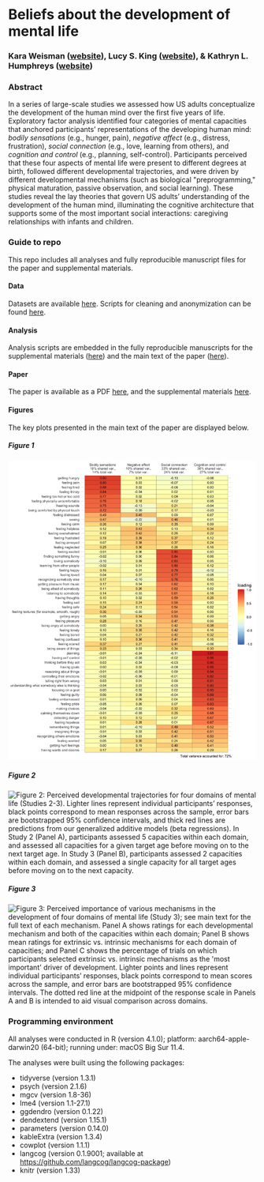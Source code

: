 # Beliefs about the development of mental life

### Kara Weisman ([website](http://kgweisman.github.io/)), Lucy S. King ([website](https://www.lucysking.com/)), & Kathryn L. Humphreys ([website](http://www.kathrynhumphreys.com/))

### Abstract

In a series of large-scale studies we assessed how US adults conceptualize the development of the human mind over the first five years of life. Exploratory factor analysis identified four categories of mental capacities that anchored participants’ representations of the developing human mind: _bodily sensations_ (e.g., hunger, pain), _negative affect_ (e.g., distress, frustration), _social connection_ (e.g., love, learning from others), and _cognition and control_ (e.g., planning, self-control). Participants perceived that these four aspects of mental life were present to different degrees at birth, followed different developmental trajectories, and were driven by different developmental mechanisms (such as biological "preprogramming," physical maturation, passive observation, and social learning). These studies reveal the lay theories that govern US adults’ understanding of the development of the human mind, illuminating the cognitive architecture that supports some of the most important social interactions: caregiving relationships with infants and children.

### Guide to repo

This repo includes all analyses and fully reproducible manuscript files for the paper and supplemental materials.

#### Data

Datasets are available [here](https://github.com/kgweisman/baby_mental_life_ms/tree/master/data/deidentified). Scripts for cleaning and anonymization can be found [here](https://github.com/kgweisman/baby_mental_life_ms/tree/master/code).

#### Analysis

Analysis scripts are embedded in the fully reproducible manuscripts for the supplemental materials ([here](https://github.com/kgweisman/baby_mental_life_ms/blob/master/supplement/supplement-main.Rmd)) and the main text of the paper ([here](https://github.com/kgweisman/baby_mental_life_ms/blob/master/paper/paper.Rmd)).

#### Paper

The paper is available as a PDF [here](https://github.com/kgweisman/baby_mental_life_ms/blob/master/paper/paper.pdf), and the supplemental materials [here](https://github.com/kgweisman/baby_mental_life_ms/blob/master/supplement/supplement-main.pdf).

#### Figures

The key plots presented in the main text of the paper are displayed below.

##### Figure 1

![Figure 1: Factor loadings from an exploratory factor analysis of participants’ capacity attributions to newborns, 9-month-old infants, and 5-year-old children in Study 1.](https://github.com/kgweisman/baby_mental_life_ms/blob/master/outputs/fig01.jpg?raw=TRUE)

##### Figure 2

![Figure 2: Perceived developmental trajectories for four domains of mental life (Studies 2-3). Lighter lines represent individual participants’ responses, black points correspond to mean responses across the sample, error bars are bootstrapped 95% confidence intervals, and thick red lines are predictions from our generalized additive models (beta regressions). In Study 2 (Panel A), participants assessed 5 capacities within each domain, and assessed all capacities for a given target age before moving on to the next target age. In Study 3 (Panel B), participants assessed 2 capacities within each domain, and assessed a single capacity for all target ages before moving on to the next capacity.](https://github.com/kgweisman/baby_mental_life_ms/blob/master/outputs/fig02.jpg?raw=TRUE)

##### Figure 3

![Figure 3: Perceived importance of various mechanisms in the development of four domains of mental life (Study 3); see main text for the full text of each mechanism. Panel A shows ratings for each developmental mechanism and both of the capacities within each domain; Panel B shows mean ratings for extrinsic vs. intrinsic mechanisms for each domain of capacities; and Panel C shows the percentage of trials on which participants selected extrinsic vs. intrinsic mechanisms as the 'most important' driver of development. Lighter points and lines represent individual participants’ responses, black points correspond to mean scores across the sample, and error bars are bootstrapped 95% confidence intervals. The dotted red line at the midpoint of the response scale in Panels A and B is intended to aid visual comparison across domains.](https://github.com/kgweisman/baby_mental_life_ms/blob/master/outputs/fig03.jpg?raw=TRUE)

### Programming environment

All analyses were conducted in R (version 4.1.0); platform: aarch64-apple-darwin20 (64-bit); running under: macOS Big Sur 11.4.

The analyses were built using the following packages:

- tidyverse (version 1.3.1) 
- psych (version 2.1.6)
- mgcv (version 1.8-36)
- lme4 (version 1.1-27.1)
- ggdendro (version 0.1.22)
- dendextend (version 1.15.1)
- parameters (version 0.14.0)
- kableExtra (version 1.3.4)
- cowplot (version 1.1.1)
- langcog (version 0.1.9001; available at https://github.com/langcog/langcog-package)
- knitr (version 1.33)
